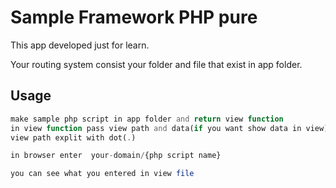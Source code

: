 # Sample Framework PHP pure 

This app developed just for learn.

Your routing system consist your folder and file that exist in app folder.

## Usage

```php
make sample php script in app folder and return view function
in view function pass view path and data(if you want show data in view)
view path explit with dot(.)

in browser enter  your-domain/{php script name}

you can see what you entered in view file 

```

